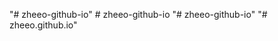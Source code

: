 "# zheeo-github-io" 
#   z h e e o - g i t h u b - i o  
 "# zheeo-github-io" 
"# zheeo.github.io" 
